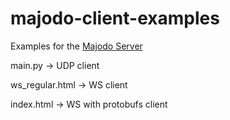 # majodo-client-examples
Examples for the [Majodo Server](https://github.com/Realman78/MaJoDo)

main.py -> UDP client

ws_regular.html -> WS client

index.html -> WS with protobufs client
